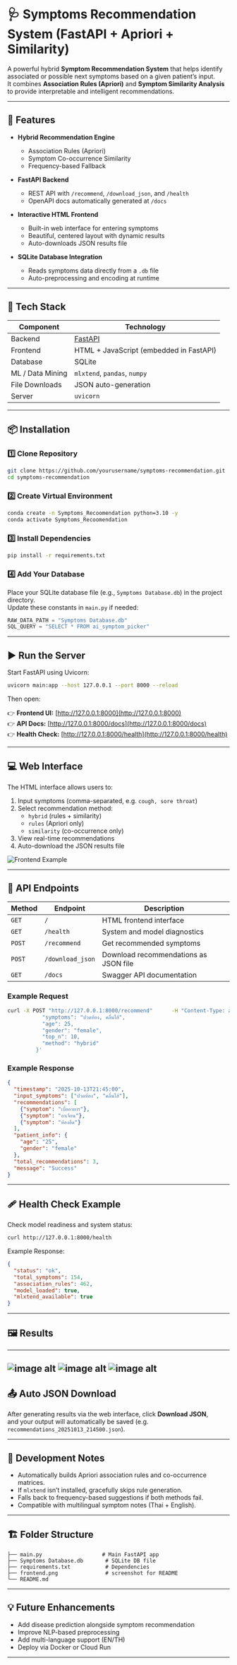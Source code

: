 # 🩺 Symptoms Recommendation System (FastAPI + Apriori + Similarity)

A powerful hybrid **Symptom Recommendation System** that helps identify associated or possible next symptoms based on a given patient’s input.  
It combines **Association Rules (Apriori)** and **Symptom Similarity Analysis** to provide interpretable and intelligent recommendations.

---

## 🚀 Features

- **Hybrid Recommendation Engine**
  - Association Rules (Apriori)
  - Symptom Co-occurrence Similarity
  - Frequency-based Fallback

- **FastAPI Backend**
  - REST API with `/recommend`, `/download_json`, and `/health`
  - OpenAPI docs automatically generated at `/docs`

- **Interactive HTML Frontend**
  - Built-in web interface for entering symptoms
  - Beautiful, centered layout with dynamic results
  - Auto-downloads JSON results file

- **SQLite Database Integration**
  - Reads symptoms data directly from a `.db` file
  - Auto-preprocessing and encoding at runtime

---

## 🧠 Tech Stack

| Component | Technology |
|------------|-------------|
| Backend | [FastAPI](https://fastapi.tiangolo.com/) |
| Frontend | HTML + JavaScript (embedded in FastAPI) |
| Database | SQLite |
| ML / Data Mining | `mlxtend`, `pandas`, `numpy` |
| File Downloads | JSON auto-generation |
| Server | `uvicorn` |

---

## 📦 Installation

### 1️⃣ Clone Repository
```bash
git clone https://github.com/yourusername/symptoms-recommendation.git
cd symptoms-recommendation
```

### 2️⃣ Create Virtual Environment
```bash
conda create -n Symptoms_Recoomendation python=3.10 -y
conda activate Symptoms_Recoomendation
```

### 3️⃣ Install Dependencies
```bash
pip install -r requirements.txt
```

### 4️⃣ Add Your Database
Place your SQLite database file (e.g., `Symptoms Database.db`) in the project directory.  
Update these constants in `main.py` if needed:
```python
RAW_DATA_PATH = "Symptoms Database.db"
SQL_QUERY = "SELECT * FROM ai_symptom_picker"
```

---

## ▶️ Run the Server

Start FastAPI using Uvicorn:

```bash
uvicorn main:app --host 127.0.0.1 --port 8000 --reload
```

Then open:

👉 **Frontend UI:** [http://127.0.0.1:8000](http://127.0.0.1:8000)  
👉 **API Docs:** [http://127.0.0.1:8000/docs](http://127.0.0.1:8000/docs)  
👉 **Health Check:** [http://127.0.0.1:8000/health](http://127.0.0.1:8000/health)

---

## 💻 Web Interface

The HTML interface allows users to:

1. Input symptoms (comma-separated, e.g. `cough, sore throat`)
2. Select recommendation method:
   - `hybrid` (rules + similarity)
   - `rules` (Apriori only)
   - `similarity` (co-occurrence only)
3. View real-time recommendations
4. Auto-download the JSON results file

![Frontend Example](assets/frontend.png)

---

## 🧩 API Endpoints

| Method | Endpoint | Description |
|--------|-----------|-------------|
| `GET` | `/` | HTML frontend interface |
| `GET` | `/health` | System and model diagnostics |
| `POST` | `/recommend` | Get recommended symptoms |
| `POST` | `/download_json` | Download recommendations as JSON file |
| `GET` | `/docs` | Swagger API documentation |

### Example Request
```bash
curl -X POST "http://127.0.0.1:8000/recommend"      -H "Content-Type: application/json"      -d '{
           "symptoms": "ปวดท้อง, คลื่นไส้",
           "age": 25,
           "gender": "female",
           "top_n": 10,
           "method": "hybrid"
         }'
```

### Example Response
```json
{
  "timestamp": "2025-10-13T21:45:00",
  "input_symptoms": ["ปวดท้อง", "คลื่นไส้"],
  "recommendations": [
    {"symptom": "เบื่ออาหาร"},
    {"symptom": "อาเจียน"},
    {"symptom": "ท้องอืด"}
  ],
  "patient_info": {
    "age": "25",
    "gender": "female"
  },
  "total_recommendations": 3,
  "message": "Success"
}
```

---

## 🩹 Health Check Example

Check model readiness and system status:
```bash
curl http://127.0.0.1:8000/health
```

Example Response:
```json
{
  "status": "ok",
  "total_symptoms": 154,
  "association_rules": 462,
  "model_loaded": true,
  "mlxtend_available": true
}
```
---

## 🖼️ Results 

---
![image alt](https://github.com/jose-cisco/Symptoms-Recommendation/blob/main/messageImage_1760343260123_0.jpg?raw=true)
![image alt](https://github.com/jose-cisco/Symptoms-Recommendation/blob/main/messageImage_1760343269847_0.jpg?raw=true)
![image alt](https://github.com/jose-cisco/Symptoms-Recommendation/blob/main/messageImage_1760343278164_0.jpg?raw=true)
---

## 📤 Auto JSON Download
After generating results via the web interface, click **Download JSON**,  
and your output will automatically be saved (e.g. `recommendations_20251013_214500.json`).

---

## 🧪 Development Notes

- Automatically builds Apriori association rules and co-occurrence matrices.
- If `mlxtend` isn’t installed, gracefully skips rule generation.
- Falls back to frequency-based suggestions if both methods fail.
- Compatible with multilingual symptom notes (Thai + English).

---

## 🏗️ Folder Structure

```
├── main.py                   # Main FastAPI app
├── Symptoms Database.db       # SQLite DB file
├── requirements.txt           # Dependencies
├── frontend.png               # screenshot for README
└── README.md
```

---

## 💡 Future Enhancements

- Add disease prediction alongside symptom recommendation  
- Improve NLP-based preprocessing  
- Add multi-language support (EN/TH)  
- Deploy via Docker or Cloud Run  

---

